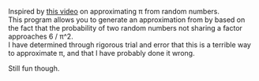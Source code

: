 Inspired by [this video](https://www.youtube.com/watch?v=RZBhSi_PwHU&ab_channel=Stand-upMaths) on approximating π from random numbers.  
This program allows you to generate an approximation from by based on the fact that the probability of two random numbers not sharing a factor approaches 6 / π^2.  
I have determined through rigorous trial and error that this is a terrible way to approximate π, and that I have probably done it wrong.

Still fun though.
